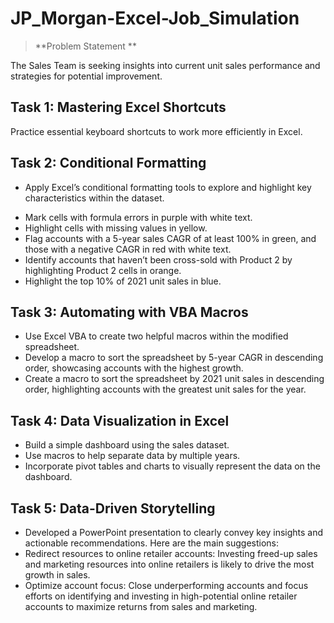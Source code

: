 # JP_Morgan-Excel-Job_Simulation

> **Problem Statement **
> 
The Sales Team is seeking insights into current unit sales performance and strategies for potential improvement.

## Task 1: Mastering Excel Shortcuts
Practice essential keyboard shortcuts to work more efficiently in Excel.

## Task 2: Conditional Formatting

* Apply Excel’s conditional formatting tools to explore and highlight key characteristics within the dataset.
- Mark cells with formula errors in purple with white text.
- Highlight cells with missing values in yellow.
- Flag accounts with a 5-year sales CAGR of at least 100% in green, and those with a negative CAGR in red with white text.
- Identify accounts that haven’t been cross-sold with Product 2 by highlighting Product 2 cells in orange.
- Highlight the top 10% of 2021 unit sales in blue.

## Task 3: Automating with VBA Macros
- Use Excel VBA to create two helpful macros within the modified spreadsheet.
- Develop a macro to sort the spreadsheet by 5-year CAGR in descending order, showcasing accounts with the highest growth.
- Create a macro to sort the spreadsheet by 2021 unit sales in descending order, highlighting accounts with the greatest unit sales for the year.

## Task 4: Data Visualization in Excel
- Build a simple dashboard using the sales dataset.
- Use macros to help separate data by multiple years.
- Incorporate pivot tables and charts to visually represent the data on the dashboard.

## Task 5: Data-Driven Storytelling
- Developed a PowerPoint presentation to clearly convey key insights and actionable recommendations. Here are the main suggestions:
- Redirect resources to online retailer accounts: Investing freed-up sales and marketing resources into online retailers is likely to drive the most growth in sales.
- Optimize account focus: Close underperforming accounts and focus efforts on identifying and investing in high-potential online retailer accounts to maximize returns from sales and marketing.

